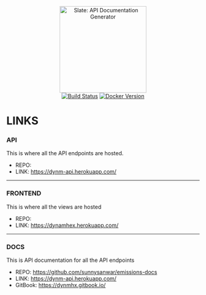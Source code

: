 <p align="center">
  <img src="https://raw.githubusercontent.com/slatedocs/img/main/logo-slate.png" alt="Slate: API Documentation Generator" width="226">
  <br>
  <a href="https://github.com/slatedocs/slate/actions?query=workflow%3ABuild+branch%3Amain"><img src="https://github.com/slatedocs/slate/workflows/Build/badge.svg?branch=main" alt="Build Status"></a>
  <a href="https://hub.docker.com/r/slatedocs/slate"><img src="https://img.shields.io/docker/v/slatedocs/slate?sort=semver" alt="Docker Version" /></a>
</p>


# LINKS

### API

This is where all the API endpoints are hosted. 
  - REPO:
  - LINK: https://dynm-api.herokuapp.com/

---

### FRONTEND

This is where all the views are hosted
   - REPO: 
   - LINK: https://dynamhex.herokuapp.com/

---

### DOCS

This is API documentation for all the API endpoints
   - REPO: https://github.com/sunnysanwar/emissions-docs
   - LINK: https://dynm-api.herokuapp.com/
   - GitBook: https://dynmhx.gitbook.io/

